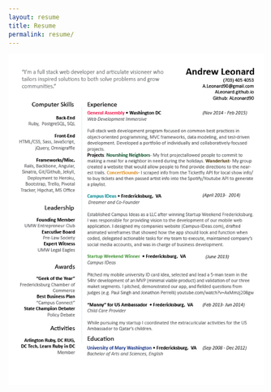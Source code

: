 ```yaml
---
layout: resume
title: Resume
permalink: resume/
---
```

<div id="resume">
<div id="article-img"><a href="/assets/images/resume.png" target="_blank"><img src="/assets/images/resume.png" alt="" /></a>